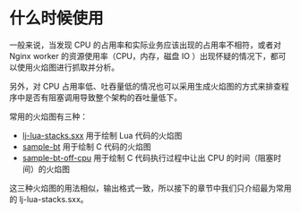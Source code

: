 # 什么时候使用

一般来说，当发现 CPU 的占用率和实际业务应该出现的占用率不相符，或者对 Nginx worker 的资源使用率（CPU，内存，磁盘 IO ）出现怀疑的情况下，都可以使用火焰图进行抓取并分析。

另外，对 CPU 占用率低、吐吞量低的情况也可以采用生成火焰图的方式来排查程序中是否有阻塞调用导致整个架构的吞吐量低下。

常用的火焰图有三种：
* [lj-lua-stacks.sxx](https://github.com/openresty/stapxx#lj-lua-stacks) 用于绘制 Lua 代码的火焰图
* [sample-bt](https://github.com/openresty/openresty-systemtap-toolkit#sample-bt) 用于绘制 C 代码的火焰图
* [sample-bt-off-cpu](https://github.com/openresty/openresty-systemtap-toolkit#sample-bt-off-cpu) 用于绘制 C 代码执行过程中让出 CPU 的时间（阻塞时间）的火焰图

这三种火焰图的用法相似，输出格式一致，所以接下的章节中我们只介绍最为常用的 lj-lua-stacks.sxx。
